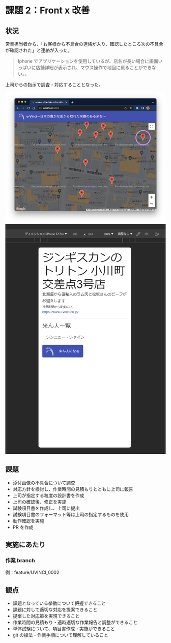 # 課題 2：Front x 改善

## 状況

営業担当者から、「お客様から不具合の連絡が入り、確認したところ次の不具合が確認された」と連絡が入った。

> Iphone でアプリケーションを使用しているが、店名が長い場合に画面いっぱいに店舗詳細が表示され、マウス操作で地図に戻ることができない。。

上司からの指示で調査・対応することとなった。

![spa_f02_0.png](spa_f02_0.png)
![spa_f02_1.png](spa_f02_1.png)

## 課題

- 添付画像の不具合について調査
- 対応方針を検討し、作業時間の見積もりとともに上司に報告
- 上司が指定する粒度の設計書を作成
- 上司の確認後、修正を実施
- 試験項目書を作成し、上司に提出
- 試験項目書のフォーマット等は上司の指定するものを使用
- 動作確認を実施
- PR を作成

## 実施にあたり

### 作業 branch

例：feature/UVINCI_0002

## 観点

- 課題となっている挙動について把握できること
- 課題に対して適切な対応を提案できること
- 提案した対応策を実現できること
- 作業時間の見積もり・適時適切な作業報告と調整ができること
- 単体試験について、項目書作成・実施ができること
- git の操法・作業手順について理解していること
